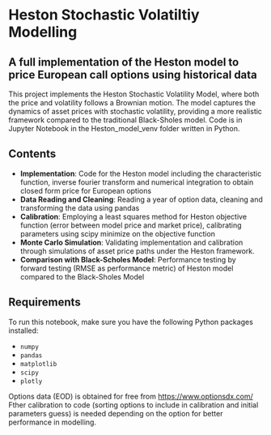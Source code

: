 # Heston Stochastic Volatiltiy Modelling 

## A full implementation of the Heston model to price European call options using historical data
This project implements the Heston Stochastic Volatility Model, where both the price and volatility follows a Brownian motion. The model captures the dynamics of asset prices with stochastic volatility, providing a more realistic framework compared to the traditional Black-Sholes model. Code is in Jupyter Notebook in the Heston_model_venv folder written in Python.

## Contents
- **Implementation**: Code for the Heston model including the characteristic function, inverse fourier transform and numerical integration to obtain closed form price for European options
- **Data Reading and Cleaning**: Reading a year of option data, cleaning and transforming the data using pandas 
- **Calibration**: Employing a least squares method for Heston objective function (error between model price and market price), calibrating parameters using scipy minimize on the objective function
- **Monte Carlo Simulation**: Validating implementation and calibration through simulations of asset price paths under the Heston framework.
- **Comparison with Black-Scholes Model**: Performance testing by forward testing (RMSE as performance metric) of Heston model compared to the Black-Sholes Model
  
## Requirements
To run this notebook, make sure you have the following Python packages installed:
- `numpy`
- `pandas`
- `matplotlib`
- `scipy`
- `plotly`

Options data (EOD) is obtained for free from https://www.optionsdx.com/
Fther calibration to code (sorting options to include in calibration and initial parameters guess) is needed depending on the option for better performance in modelling.
